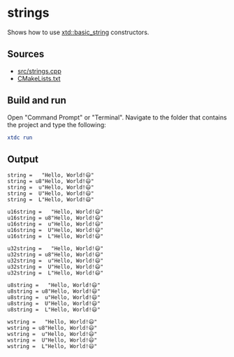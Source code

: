 # strings

Shows how to use [xtd::basic_string](https://gammasoft71.github.io/xtd/reference_guides/latest/classxtd_1_1basic__string.html) constructors.

## Sources

* [src/strings.cpp](src/strings.cpp)
* [CMakeLists.txt](CMakeLists.txt)

## Build and run

Open "Command Prompt" or "Terminal". Navigate to the folder that contains the project and type the following:

```cmake
xtdc run
```

## Output

```
string =   "Hello, World!😃"
string = u8"Hello, World!😃"
string =  u"Hello, World!😃"
string =  U"Hello, World!😃"
string =  L"Hello, World!😃"

u16string =   "Hello, World!😃"
u16string = u8"Hello, World!😃"
u16string =  u"Hello, World!😃"
u16string =  U"Hello, World!😃"
u16string =  L"Hello, World!😃"

u32string =   "Hello, World!😃"
u32string = u8"Hello, World!😃"
u32string =  u"Hello, World!😃"
u32string =  U"Hello, World!😃"
u32string =  L"Hello, World!😃"

u8string =   "Hello, World!😃"
u8string = u8"Hello, World!😃"
u8string =  u"Hello, World!😃"
u8string =  U"Hello, World!😃"
u8string =  L"Hello, World!😃"

wstring =   "Hello, World!😃"
wstring = u8"Hello, World!😃"
wstring =  u"Hello, World!😃"
wstring =  U"Hello, World!😃"
wstring =  L"Hello, World!😃"
```
